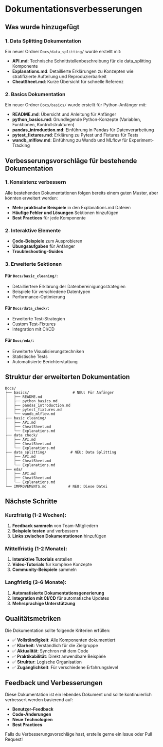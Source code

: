 # Dokumentationsverbesserungen

## Was wurde hinzugefügt

### 1. Data Splitting Dokumentation

Ein neuer Ordner `Docs/data_splitting/` wurde erstellt mit:

- **API.md**: Technische Schnittstellenbeschreibung für die data_splitting Komponente
- **Explanations.md**: Detaillierte Erklärungen zu Konzepten wie stratifizierte Aufteilung und Reproduzierbarkeit
- **CheatSheet.md**: Kurze Übersicht für schnelle Referenz

### 2. Basics Dokumentation

Ein neuer Ordner `Docs/basics/` wurde erstellt für Python-Anfänger mit:

- **README.md**: Übersicht und Anleitung für Anfänger
- **python_basics.md**: Grundlegende Python-Konzepte (Variablen, Funktionen, Kontrollstrukturen)
- **pandas_introduction.md**: Einführung in Pandas für Datenverarbeitung
- **pytest_fixtures.md**: Erklärung zu Pytest und Fixtures für Tests
- **wandb_mlflow.md**: Einführung zu Wandb und MLflow für Experiment-Tracking

## Verbesserungsvorschläge für bestehende Dokumentation

### 1. Konsistenz verbessern

Alle bestehenden Dokumentationen folgen bereits einem guten Muster, aber könnten erweitert werden:

- **Mehr praktische Beispiele** in den Explanations.md Dateien
- **Häufige Fehler und Lösungen** Sektionen hinzufügen
- **Best Practices** für jede Komponente

### 2. Interaktive Elemente

- **Code-Beispiele** zum Ausprobieren
- **Übungsaufgaben** für Anfänger
- **Troubleshooting-Guides**

### 3. Erweiterte Sektionen

#### Für `Docs/basic_cleaning/`:
- Detailliertere Erklärung der Datenbereinigungsstrategien
- Beispiele für verschiedene Datentypen
- Performance-Optimierung

#### Für `Docs/data_check/`:
- Erweiterte Test-Strategien
- Custom Test-Fixtures
- Integration mit CI/CD

#### Für `Docs/eda/`:
- Erweiterte Visualisierungstechniken
- Statistische Tests
- Automatisierte Berichterstattung

## Struktur der erweiterten Dokumentation

```
Docs/
├── basics/                    # NEU: Für Anfänger
│   ├── README.md
│   ├── python_basics.md
│   ├── pandas_introduction.md
│   ├── pytest_fixtures.md
│   └── wandb_mlflow.md
├── basic_cleaning/
│   ├── API.md
│   ├── CheatSheet.md
│   └── Explanations.md
├── data_check/
│   ├── API.md
│   ├── CheatSheet.md
│   └── Explanations.md
├── data_splitting/           # NEU: Data Splitting
│   ├── API.md
│   ├── CheatSheet.md
│   └── Explanations.md
├── eda/
│   ├── API.md
│   ├── CheatSheet.md
│   └── Explanations.md
└── IMPROVEMENTS.md          # NEU: Diese Datei
```

## Nächste Schritte

### Kurzfristig (1-2 Wochen):
1. **Feedback sammeln** von Team-Mitgliedern
2. **Beispiele testen** und verbessern
3. **Links zwischen Dokumentationen** hinzufügen

### Mittelfristig (1-2 Monate):
1. **Interaktive Tutorials** erstellen
2. **Video-Tutorials** für komplexe Konzepte
3. **Community-Beispiele** sammeln

### Langfristig (3-6 Monate):
1. **Automatisierte Dokumentationsgenerierung**
2. **Integration mit CI/CD** für automatische Updates
3. **Mehrsprachige Unterstützung**

## Qualitätsmetriken

Die Dokumentation sollte folgende Kriterien erfüllen:

- ✅ **Vollständigkeit**: Alle Komponenten dokumentiert
- ✅ **Klarheit**: Verständlich für die Zielgruppe
- ✅ **Aktualität**: Synchron mit dem Code
- ✅ **Praktikabilität**: Direkt anwendbare Beispiele
- ✅ **Struktur**: Logische Organisation
- ✅ **Zugänglichkeit**: Für verschiedene Erfahrungslevel

## Feedback und Verbesserungen

Diese Dokumentation ist ein lebendes Dokument und sollte kontinuierlich verbessert werden basierend auf:

- **Benutzer-Feedback**
- **Code-Änderungen**
- **Neue Technologien**
- **Best Practices**

Falls du Verbesserungsvorschläge hast, erstelle gerne ein Issue oder Pull Request! 